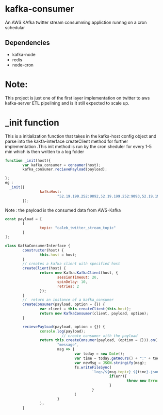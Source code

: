 # kafka-consumer
An AWS KAfka twitter stream consumming appliction runnng on a cron schedular
## Dependencies
- kafka-node
-  redis
- node-cron

# Note:
  This project is just one of the first layer implementation on twitter to aws kafka-server ETL pipelining
  and is it still expected to scale up.
# _init function
This is a initialization function that takes in the kafka-host config object and parse into the kakfa-interface 
createClient method for further implementation .This  init method is run by the cron sheduler for every 1-5 min which is then written to a log folder
```js
function _init(host){
        var kafka_consumer = consumer(host);
        kafka_consumer.recievePayload(payload);

};
eg :
  _init({
                kafkaHost:
                        "52.19.199.252:9092,52.19.199.252:9093,52.19.199.252:9094"
        });
```
Note : the payload is the consumed data from AWS-Kafka

```js
const payload = [
        {
                topic: "caleb_twitter_stream_topic"
        }
];

```
```js
class KafkaConsumerInterface {
        constructor(host) {
                this.host = host;
        }
        // creates a kafka client with specified host
        createClient(host) {
                return new Kafka.KafkaClient(host, {
                        sessionTimeout: 20,
                        spinDelay: 10,
                        retries: 2
                });
        }
        //  return an instance of a kafka_consumer
        createConsumer(payload, option = {}) {
                var client = this.createClient(this.host);
                return new KafkaConsumer(client, payload, option);
        }

        recievePayload(payload, option = {}) {
                console.log(payload);
                          // create consumer with the payload
                return this.createConsumer(payload, (option = {})).on(
                        "message",
                        msg => {
                                var today = new Date();
                                var time = today.getHours() + ":" + today.getMinutes() + ":" + today.getSeconds();
                                var newMsg = JSON.stringify(msg);
                                fs.writeFileSync(
                                        `logs/${msg.topic}_${time}.json`,newMsg,(err)=>{
                                                if(err){
                                                        throw new Error("Writing error");
                                                }
                                        }
                                )
                        }
                );
        }
        
 ```
 
 


